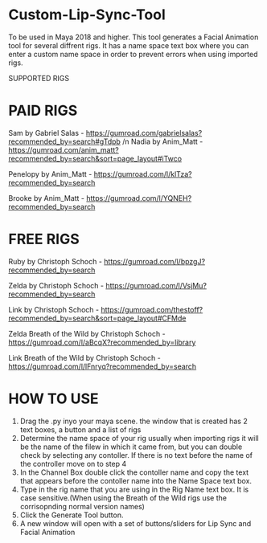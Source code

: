 # Custom-Lip-Sync-Tool
To be used in Maya 2018 and higher. This tool generates a Facial Animation tool for several diffrent rigs. It has a name space text box where you can enter a custom name space in order to prevent errors when using imported rigs. 

SUPPORTED RIGS

<h1>PAID RIGS</h1>

Sam by Gabriel Salas - https://gumroad.com/gabrielsalas?recommended_by=search#gTdpb /n
Nadia by Anim_Matt -  https://gumroad.com/anim_matt?recommended_by=search&sort=page_layout#iTwco

Penelopy by Anim_Matt - https://gumroad.com/l/klTza?recommended_by=search

Brooke by Anim_Matt - https://gumroad.com/l/YQNEH?recommended_by=search

<h1>FREE RIGS</h1>

Ruby by Christoph Schoch - https://gumroad.com/l/bpzgJ?recommended_by=search

Zelda by Christoph Schoch - https://gumroad.com/l/VsjMu?recommended_by=search

Link by Christoph Schoch - https://gumroad.com/thestoff?recommended_by=search&sort=page_layout#CFMde

Zelda Breath of the Wild by Christoph Schoch - https://gumroad.com/l/aBcqX?recommended_by=library

Link Breath of the Wild by Christoph Schoch - https://gumroad.com/l/lFnryq?recommended_by=search


<h1>HOW TO USE</h1>

1) Drag the .py inyo your maya scene. the window that is created has 2 text boxes, a button and a list of rigs
2) Determine the name space of your rig usually when importing rigs it will be the name of the filew in which it came from, but you can double check by selecting any contoller. If there is no text before the name of the controller move on to step 4
3) In the Channel Box double click the contoller name and copy the text that appears before the contoller name into the Name Space text box.
4) Type in the rig name that you are using in the Rig Name text box. It is case sensitive.(When using the Breath of the Wild rigs use the corrisopnding normal version names)
5) Click the Generate Tool button.
6) A new window will open with a set of buttons/sliders for Lip Sync and Facial Animation
